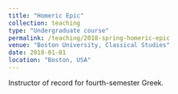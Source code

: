 ```yaml
---
title: "Homeric Epic"
collection: teaching
type: "Undergraduate course"
permalink: /teaching/2018-spring-homeric-epic
venue: "Boston University, Classical Studies"
date: 2018-01-01
location: "Boston, USA"
---
```


Instructor of record for fourth-semester Greek.